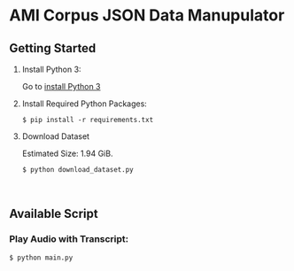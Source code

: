 # AMI Corpus JSON Data Manupulator

## Getting Started

1. Install Python 3:

      Go to [install Python 3](https://www.python.org/downloads/)

2. Install Required Python Packages:

    ```
    $ pip install -r requirements.txt
    ```

3. Download Dataset

    Estimated Size: 1.94 GiB.

    ```
    $ python download_dataset.py
    ```

</br>

## Available Script
    
  ### Play Audio with Transcript:

    $ python main.py

